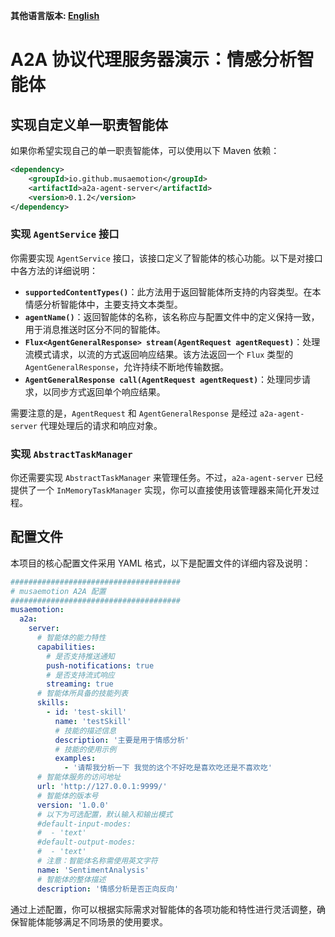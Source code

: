 **其他语言版本: [English](README.md)**

# A2A 协议代理服务器演示：情感分析智能体

## 实现自定义单一职责智能体
如果你希望实现自己的单一职责智能体，可以使用以下 Maven 依赖：
```xml
<dependency>
    <groupId>io.github.musaemotion</groupId>
    <artifactId>a2a-agent-server</artifactId>
    <version>0.1.2</version>
</dependency>
```

### 实现 `AgentService` 接口
你需要实现 `AgentService` 接口，该接口定义了智能体的核心功能。以下是对接口中各方法的详细说明：
- **`supportedContentTypes()`**：此方法用于返回智能体所支持的内容类型。在本情感分析智能体中，主要支持文本类型。
- **`agentName()`**：返回智能体的名称，该名称应与配置文件中的定义保持一致，用于消息推送时区分不同的智能体。
- **`Flux<AgentGeneralResponse> stream(AgentRequest agentRequest)`**：处理流模式请求，以流的方式返回响应结果。该方法返回一个 `Flux` 类型的 `AgentGeneralResponse`，允许持续不断地传输数据。
- **`AgentGeneralResponse call(AgentRequest agentRequest)`**：处理同步请求，以同步方式返回单个响应结果。

需要注意的是，`AgentRequest` 和 `AgentGeneralResponse` 是经过 `a2a-agent-server` 代理处理后的请求和响应对象。

### 实现 `AbstractTaskManager`
你还需要实现 `AbstractTaskManager` 来管理任务。不过，`a2a-agent-server` 已经提供了一个 `InMemoryTaskManager` 实现，你可以直接使用该管理器来简化开发过程。

## 配置文件
本项目的核心配置文件采用 YAML 格式，以下是配置文件的详细内容及说明：
```yaml
######################################
# musaemotion A2A 配置
######################################
musaemotion:
  a2a:
    server:
      # 智能体的能力特性
      capabilities:
        # 是否支持推送通知
        push-notifications: true
        # 是否支持流式响应
        streaming: true
      # 智能体所具备的技能列表
      skills:
        - id: 'test-skill'
          name: 'testSkill'
          # 技能的描述信息
          description: '主要是用于情感分析'
          # 技能的使用示例
          examples:
            - '请帮我分析一下 我觉的这个不好吃是喜欢吃还是不喜欢吃'
      # 智能体服务的访问地址
      url: 'http://127.0.0.1:9999/'
      # 智能体的版本号
      version: '1.0.0'
      # 以下为可选配置，默认输入和输出模式
      #default-input-modes:
      #  - 'text'
      #default-output-modes:
      #  - 'text'
      # 注意：智能体名称需使用英文字符
      name: 'SentimentAnalysis'
      # 智能体的整体描述
      description: '情感分析是否正向反向'
```

通过上述配置，你可以根据实际需求对智能体的各项功能和特性进行灵活调整，确保智能体能够满足不同场景的使用要求。